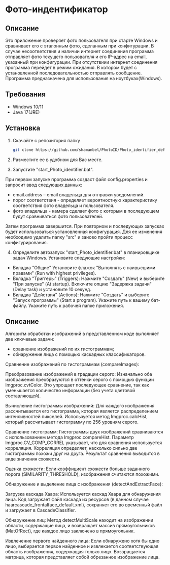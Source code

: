 # Фото-индентификатор

## Описание
Это приложение проверяет фото пользователя при старте Windows и сравнивает его с эталонным фото, сделанным при конфигурации.
В случае несоответствия и наличии интернет соединения программа отправляет фото текущего пользователя и его IP-адрес на email, указанный при конфигурации. 
При отсутствиии интернет соединения программа перейдет в режим ожидания. В котором будет с установленной последовательностью отправлять сообщение. Программа предназначена для использования на ноутбуках(Windows).

## Требования
- Windows 10/11
- Java 17(JRE)
<!-- IntelliJ IDEA (для разработки)
- Maven (для сборки проекта)
- Подключение к интернету (для отправки email)-->



## Установка
1. Скачайте с репозитория папку 

   ```bash
   git clone https://github.com/shamanbel/PhotoID/Photo_identifier_default.git
   
2. Разместите ее в удобном для Вас месте.
3. Запустите "start_Photo_identifier.bat". 

    
При первом запуске программа создаст файл config.properties и запросит ввод следующих данных:
- email.address – email владельца для отправки уведомлений.
- порог соответствия - определяет вероятностную характеристику соответствия фото владельца и пользователя.
- фото владельца - камера сделает фото с которым в последующем будут сравниваться фото пользователей.

Затем программа завершится. 
При повторном и последующих запусках будет использоваться установленная конфигурация. Для ее изменения необходимо удалить папку "src" и заново пройти процесс конфигурирования.

4. Определите автозапуск "start_Photo_identifier.bat" в планировщике задач Windows. Установите следующие настройки:
-   Вкладка "Общие"
    Установите флажок "Выполнять с наивысшими правами" (Run with highest privileges).
-   Вкладка "Триггеры" (Triggers):
    Нажмите "Создать" (New) и выберите "При запуске" (At startup).
    Включите опцию "Задержка задачи" (Delay task) и установите 10 секунд.
-   Вкладка "Действия" (Actions):
    Нажмите "Создать" и выберите "Запуск программы" (Start a program).
    Укажите путь к вашему бат-файлу.
    Укажите путь к рабочей папке приложения.

## Описание 
Алгоритм обработки изображений в представленном коде выполняет две ключевые задачи: 
*   сравнение изображений по их гистограммам;
*   обнаружение лица с помощью каскадных классификаторов.

Сравнение изображений по гистограммам (compareImages):

Преобразование изображений в градации серого: Изначально оба изображения преобразуются в оттенки серого с помощью функции Imgproc.cvtColor. Это упрощает последующее сравнение, так как уменьшается количество информации (без учета цветовой составляющей).

Вычисление гистограммы изображений: Для каждого изображения рассчитывается его гистограмма, которая является распределением интенсивностей пикселей. Используется метод Imgproc.calcHist, который рассчитывает гистограмму по 256 уровням серого.

Сравнение гистограмм: Гистограммы двух изображений сравниваются с использованием метода Imgproc.compareHist. Параметр Imgproc.CV_COMP_CORREL указывает, что для сравнения используется корреляция. Корреляция определяет, насколько сильно две гистограммы похожи друг на друга. Результат сравнения выводится в виде значения схожести.

Оценка схожести: Если коэффициент схожести больше заданного порога (SIMILARITY_THRESHOLD), изображения считаются похожими.

Обнаружение и выделение лица с изображения (detectAndExtractFace):

Загрузка каскада Хаара: Используется каскад Хаара для обнаружения лица. Код загружает файл каскада из ресурсов (в данном случае haarcascade_frontalface_default.xml), сохраняет его во временный файл и загружает в CascadeClassifier.

Обнаружение лиц: Метод detectMultiScale находит на изображении области, содержащие лица, и возвращает массив прямоугольников (MatOfRect), где каждое лицо заключено в прямоугольник.

Извлечение первого найденного лица: Если обнаружено хотя бы одно лицо, выбирается первое найденное и извлекается соответствующая область изображения, содержащая только лицо. Возвращается матрица, которая представляет собой обрезанное изображение лица.
